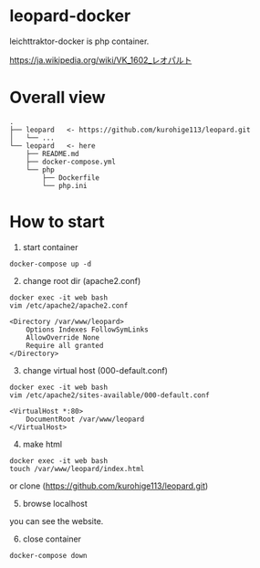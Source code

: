 # leopard-docker
leichttraktor-docker is php container.

https://ja.wikipedia.org/wiki/VK_1602_レオパルト

# Overall view
```
.
├── leopard   <- https://github.com/kurohige113/leopard.git
│   └── ...
└── leopard   <- here
    ├── README.md
    ├── docker-compose.yml
    └── php
        ├── Dockerfile
        └── php.ini
```

# How to start

1. start container
```
docker-compose up -d
```

2. change root dir (apache2.conf)
```
docker exec -it web bash
vim /etc/apache2/apache2.conf

<Directory /var/www/leopard>
	Options Indexes FollowSymLinks
	AllowOverride None
	Require all granted
</Directory>
```

3. change virtual host (000-default.conf)
```
docker exec -it web bash
vim /etc/apache2/sites-available/000-default.conf

<VirtualHost *:80>
	DocumentRoot /var/www/leopard
</VirtualHost>
```

4. make html
```
docker exec -it web bash
touch /var/www/leopard/index.html
```
or clone (https://github.com/kurohige113/leopard.git)

5. browse localhost

you can see the website.

6. close container

```
docker-compose down
```
